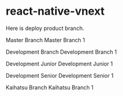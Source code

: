 # react-native-vnext

Here is deploy product branch.


Master Branch
Master Branch 1

Development Branch
Development Branch 1

Development Junior
Development Junior 1

Development Senior
Development Senior 1

Kaihatsu Branch
Kaihatsu Branch 1
